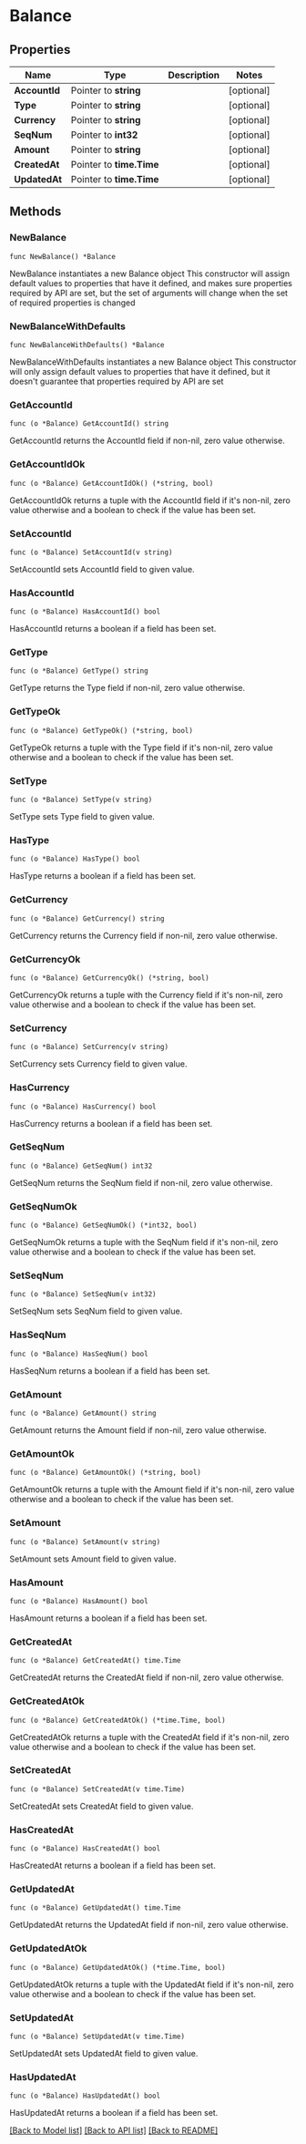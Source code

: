 # Balance

## Properties

Name | Type | Description | Notes
------------ | ------------- | ------------- | -------------
**AccountId** | Pointer to **string** |  | [optional] 
**Type** | Pointer to **string** |  | [optional] 
**Currency** | Pointer to **string** |  | [optional] 
**SeqNum** | Pointer to **int32** |  | [optional] 
**Amount** | Pointer to **string** |  | [optional] 
**CreatedAt** | Pointer to **time.Time** |  | [optional] 
**UpdatedAt** | Pointer to **time.Time** |  | [optional] 

## Methods

### NewBalance

`func NewBalance() *Balance`

NewBalance instantiates a new Balance object
This constructor will assign default values to properties that have it defined,
and makes sure properties required by API are set, but the set of arguments
will change when the set of required properties is changed

### NewBalanceWithDefaults

`func NewBalanceWithDefaults() *Balance`

NewBalanceWithDefaults instantiates a new Balance object
This constructor will only assign default values to properties that have it defined,
but it doesn't guarantee that properties required by API are set

### GetAccountId

`func (o *Balance) GetAccountId() string`

GetAccountId returns the AccountId field if non-nil, zero value otherwise.

### GetAccountIdOk

`func (o *Balance) GetAccountIdOk() (*string, bool)`

GetAccountIdOk returns a tuple with the AccountId field if it's non-nil, zero value otherwise
and a boolean to check if the value has been set.

### SetAccountId

`func (o *Balance) SetAccountId(v string)`

SetAccountId sets AccountId field to given value.

### HasAccountId

`func (o *Balance) HasAccountId() bool`

HasAccountId returns a boolean if a field has been set.

### GetType

`func (o *Balance) GetType() string`

GetType returns the Type field if non-nil, zero value otherwise.

### GetTypeOk

`func (o *Balance) GetTypeOk() (*string, bool)`

GetTypeOk returns a tuple with the Type field if it's non-nil, zero value otherwise
and a boolean to check if the value has been set.

### SetType

`func (o *Balance) SetType(v string)`

SetType sets Type field to given value.

### HasType

`func (o *Balance) HasType() bool`

HasType returns a boolean if a field has been set.

### GetCurrency

`func (o *Balance) GetCurrency() string`

GetCurrency returns the Currency field if non-nil, zero value otherwise.

### GetCurrencyOk

`func (o *Balance) GetCurrencyOk() (*string, bool)`

GetCurrencyOk returns a tuple with the Currency field if it's non-nil, zero value otherwise
and a boolean to check if the value has been set.

### SetCurrency

`func (o *Balance) SetCurrency(v string)`

SetCurrency sets Currency field to given value.

### HasCurrency

`func (o *Balance) HasCurrency() bool`

HasCurrency returns a boolean if a field has been set.

### GetSeqNum

`func (o *Balance) GetSeqNum() int32`

GetSeqNum returns the SeqNum field if non-nil, zero value otherwise.

### GetSeqNumOk

`func (o *Balance) GetSeqNumOk() (*int32, bool)`

GetSeqNumOk returns a tuple with the SeqNum field if it's non-nil, zero value otherwise
and a boolean to check if the value has been set.

### SetSeqNum

`func (o *Balance) SetSeqNum(v int32)`

SetSeqNum sets SeqNum field to given value.

### HasSeqNum

`func (o *Balance) HasSeqNum() bool`

HasSeqNum returns a boolean if a field has been set.

### GetAmount

`func (o *Balance) GetAmount() string`

GetAmount returns the Amount field if non-nil, zero value otherwise.

### GetAmountOk

`func (o *Balance) GetAmountOk() (*string, bool)`

GetAmountOk returns a tuple with the Amount field if it's non-nil, zero value otherwise
and a boolean to check if the value has been set.

### SetAmount

`func (o *Balance) SetAmount(v string)`

SetAmount sets Amount field to given value.

### HasAmount

`func (o *Balance) HasAmount() bool`

HasAmount returns a boolean if a field has been set.

### GetCreatedAt

`func (o *Balance) GetCreatedAt() time.Time`

GetCreatedAt returns the CreatedAt field if non-nil, zero value otherwise.

### GetCreatedAtOk

`func (o *Balance) GetCreatedAtOk() (*time.Time, bool)`

GetCreatedAtOk returns a tuple with the CreatedAt field if it's non-nil, zero value otherwise
and a boolean to check if the value has been set.

### SetCreatedAt

`func (o *Balance) SetCreatedAt(v time.Time)`

SetCreatedAt sets CreatedAt field to given value.

### HasCreatedAt

`func (o *Balance) HasCreatedAt() bool`

HasCreatedAt returns a boolean if a field has been set.

### GetUpdatedAt

`func (o *Balance) GetUpdatedAt() time.Time`

GetUpdatedAt returns the UpdatedAt field if non-nil, zero value otherwise.

### GetUpdatedAtOk

`func (o *Balance) GetUpdatedAtOk() (*time.Time, bool)`

GetUpdatedAtOk returns a tuple with the UpdatedAt field if it's non-nil, zero value otherwise
and a boolean to check if the value has been set.

### SetUpdatedAt

`func (o *Balance) SetUpdatedAt(v time.Time)`

SetUpdatedAt sets UpdatedAt field to given value.

### HasUpdatedAt

`func (o *Balance) HasUpdatedAt() bool`

HasUpdatedAt returns a boolean if a field has been set.


[[Back to Model list]](../README.md#documentation-for-models) [[Back to API list]](../README.md#documentation-for-api-endpoints) [[Back to README]](../README.md)


